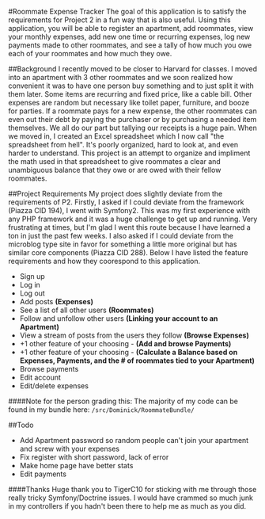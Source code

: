 #Roommate Expense Tracker
The goal of this application is to satisfy the requirements for Project 2 in a fun way that is also useful. Using this application, you will be able to register an apartment, add roommates, view your monthly expenses, add new one time or recurring expenses, log new payments made to other roommates, and see a tally of how much you owe each of your roommates and how much they owe.

##Background
I recently moved to be closer to Harvard for classes. I moved into an apartment with 3 other roommates and we soon realized how convenient it was to have one person buy something and to just split it with them later. Some items are recurring and fixed price, like a cable bill. Other expenses are random but necessary like toilet paper, furniture, and booze for parties. If a roommate pays for a new expense, the other roommates can even out their debt by paying the purchaser or by purchasing a needed item themselves. We all do our part but tallying our receipts is a huge pain. When we moved in, I created an Excel spreadsheet which I now call "the spreadsheet from hell". It's poorly organized, hard to look at, and even harder to understand. This project is an attempt to organize and impliment the math used in that spreadsheet to give roommates a clear and unambiguous balance that they owe or are owed with their fellow roommates.

##Project Requirements
My project does slightly deviate from the requirements of P2. Firstly, I asked if I could deviate from the framework (Piazza CID 194), I went with Symfony2. This was my first experience with any PHP framework and it was a huge challenge to get up and running. Very frustrating at times, but I'm glad I went this route because I have learned a ton in just the past few weeks. I also asked if I could deviate from the microblog type site in favor for something a little more original but has similar core components (Piazza CID 288). Below I have listed the feature requirements and how they coorespond to this application.

- Sign up
- Log in
- Log out
- Add posts **(Expenses)**
- See a list of all other users **(Roommates)**
- Follow and unfollow other users **(Linking your account to an Apartment)**
- View a stream of posts from the users they follow **(Browse Expenses)**
- +1 other feature of your choosing - **(Add and browse Payments)**
- +1 other feature of your choosing - **(Calculate a Balance based on Expenses, Payments, and the # of roommates tied to your Apartment)**
- Browse payments
- Edit account
- Edit/delete expenses

####Note for the person grading this:
The majority of my code can be found in my bundle here: `/src/Dominick/RoommateBundle/`

##Todo
- Add Apartment password so random people can't join your apartment and screw with your expenses
- Fix register with short password, lack of error
- Make home page have better stats
- Edit payments

####Thanks
Huge thank you to TigerC10 for sticking with me through those really tricky Symfony/Doctrine issues. I would have crammed so much junk in my controllers if you hadn't been there to help me as much as you did.
